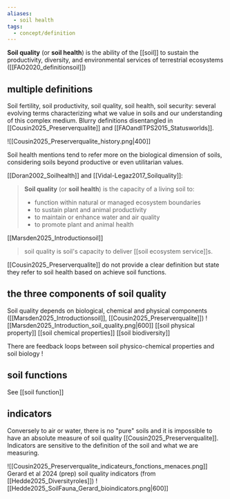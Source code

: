 ```yaml
---
aliases:
  - soil health
tags:
  - concept/definition
---
```

**Soil quality** (or **soil health**) is the ability of the [[soil]] to sustain the productivity, diversity, and environmental services of terrestrial ecosystems ([[FAO2020_definitionsoil]])
## multiple definitions
Soil fertility, soil productivity, soil quality, soil health, soil security: several evolving terms characterizing what we value in soils and our understanding of this complex medium. Blurry definitions disentangled in [[Cousin2025_Preserverqualite]] and [[FAOandITPS2015_Statusworlds]].

![[Cousin2025_Preserverqualite_history.png|400]]

Soil health mentions tend to refer more on the biological dimension of soils, considering soils beyond productive or even utilitarian values.

 [[Doran2002_Soilhealth]] and [[Vidal-Legaz2017_Soilquality]]: 
>  **Soil quality** (or **soil health**) is the capacity of a living soil to:
> - function within natural or managed ecosystem boundaries
> - to sustain plant and animal productivity
> - to maintain or enhance water and air quality
> - to promote plant and animal health

[[Marsden2025_Introductionsoil]]
> soil quality is soil's capacity to deliver [[soil ecosystem service]]s.

[[Cousin2025_Preserverqualite]] do not provide a clear definition but state they refer to soil health based on achieve soil functions.
## the three components of soil quality
Soil quality depends on biological, chemical and physical components ([[Marsden2025_Introductionsoil]], [[Cousin2025_Preserverqualite]])
![[Marsden2025_Introduction_soil_quality.png|600]]
[[soil physical property]]
[[soil chemical properties]]
[[soil biodiversity]]

There are feedback loops between soil physico-chemical properties and soil biology !
## soil functions
See [[soil function]]
## indicators
Conversely to air or water, there is no "pure" soils and it is impossible to have an absolute measure of soil quality [[Cousin2025_Preserverqualite]]. Indicators are sensitive to the definition of the soil and what we are measuring.

![[Cousin2025_Preserverqualite_indicateurs_fonctions_menaces.png]]
Gerard et al 2024 (prep) soil quality indicators (from [[Hedde2025_Diversityroles]])
![[Hedde2025_SoilFauna_Gerard_bioindicators.png|600]]